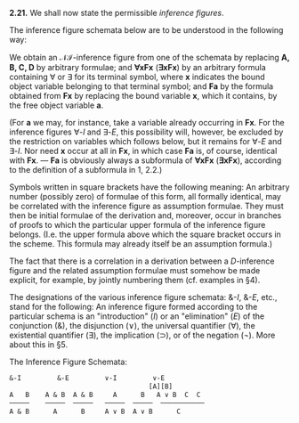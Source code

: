 
**2.21.** We shall now state the permissible *inference
figures*.

The inference figure schemata below are to be
understood in the following way:

We obtain an 𝒩ℐ-inference figure from one of
the schemata by replacing **A, B, C, D** by arbitrary
formulae; and **∀xFx** (**∃xFx**) by an arbitrary
formula containing ∀ or ∃ for its terminal symbol,
where **x** indicates the bound object variable
belonging to that terminal symbol; and **Fa** by the
formula obtained from **Fx** by replacing the bound
variable **x**, which it contains, by the free object
variable **a**.

(For **a** we may, for instance, take a variable
already occurring in **Fx**. For the inference figures
∀-*I* and ∃-*E*, this possibility will, however, be
excluded by the restriction on variables which
follows below, but it remains for ∀-*E* and ∃-*I*. Nor
need **x** occur at all in **Fx**, in which case **Fa** is, of
course, identical with **Fx**. — **Fa** is obviously always
a subformula of **∀xFx** (**∃xFx**), according to the
definition of a subformula in 1, 2.2.)

Symbols written in square brackets have the
following meaning: An arbitrary number (possibly
zero) of formulae of this form, all formally identical,
may be correlated with the inference figure as
assumption formulae. They must then be initial
formulae of the derivation and, moreover, occur in
branches of proofs to which the particular upper
formula of the inference figure belongs. (I.e. the
upper formula above which the square bracket
occurs in the scheme. This formula may already
itself be an assumption formula.)

The fact that there is a correlation in a derivation
between a *D*-inference figure and the related
assumption formulae must somehow be made
explicit, for example, by jointly numbering them
(cf. examples in §4).

The designations of the various inference figure
schemata: &-*I*, &-*E*, etc., stand for the following:
An inference figure formed according to the particular schema is an "introduction" (*I*) or an "elimination" (*E*) of the conjunction (&), the disjunction
(∨), the universal quantifier (∀), the existential
quantifier (∃), the implication (⊃), or of the
negation (¬). More about this in §5.

The Inference Figure Schemata:

```txt
&-I         &-E         ∨-I         ∨-E
                                   [A][B]
A   B    A & B  A & B     A      B   A ∨ B  C  C
─────    ─────  ─────   ─────  ─────  ───────────
A & B      A      B     A ∨ B  A ∨ B      C
```
